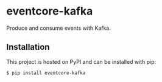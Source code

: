 # eventcore-kafka

Produce and consume events with Kafka.

## Installation

This project is hosted on PyPI and can be installed with pip:

```
$ pip install eventcore-kafka
```

